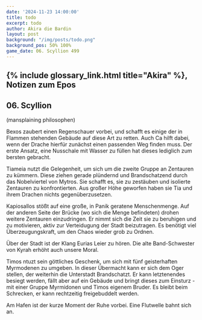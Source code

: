 ```yaml
---
date: '2024-11-23 14:00:00'
title: todo
excerpt: todo
author: Akira die Bardin
layout: post
background: "/img/posts/todo.png"
background_pos: 50% 100%
game_date: 06. Scyllion 499
---
```


## {% include glossary_link.html title="Akira" %}, Notizen zum Epos

## 06. Scyllion

(mansplaining philosophen)

Bexos zaubert einen Regenschauer vorbei, und schafft es einige der in Flammen stehenden Gebäude auf diese Art zu retten. Auch Ca hilft dabei, wenn der Drache hierfür zunächst einen passenden Weg finden muss. Der erste Ansatz, eine Nusschale mit Wasser zu füllen hat dieses lediglich zum bersten gebracht.

Tiameia nutzt die Gelegenheit, um sich um die zweite Gruppe an Zentauren zu kümmern. Diese ziehen gerade plündernd und Brandschatzend durch das Nobelviertel von Mytros. Sie schafft es, sie zu zestäuben und isolierte Zentauren zu konfrontierten. Aus großer Höhe geworfen haben sie Tia und ihrem Drachen nichts gegenüberzusetzen.

Kapiosallos stößt auf eine große, in Panik geratene Menschenmenge. Auf der anderen Seite der Brücke (wo sich die Menge befindeten) drohen weitere Zentauren einzudringen. Er nimmt sich die Zeit sie zu beruhigen und zu motivieren, aktiv zur Verteidugung der Stadt beizutragen. Es benötigt viel Überzeugungskraft, um den Chaos wieder grob zu Ordnen.

Über der Stadt ist der Klang Eurias Leier zu hören. Die alte Band-Schwester von Kyrah erhöht auch unsere Moral.

Timos ntuzt sein göttliches Geschenk, um sich mit fünf geisterhaften Myrmodenen zu umgeben. In dieser Übermacht kann er sich dem Oger stellen, der weiterhin die Unterstadt Brandschatzt. Er kann letztenendes besiegt werden, fällt aber auf ein Gebäude und bringt dieses zum Einsturz - mit einer Gruppe Myrmidonen und Timos eigenem Bruder. Es bleibt beim Schrecken, er kann rechtzeitig freigebuddelt werden.

Am Hafen ist der kurze Moment der Ruhe vorbei. Eine Flutwelle bahnt sich an.

<!--
1x Würfel 1 (alle legendary abilities sind deaktiviert in dem zug)
1x Würfel 9 (nächter Angriff verfehlt)
1x von Euria: lvl 3 counterspell
1x von Euria: lvl 4 sleep


## Combat manual
Blessed

* Action:
  * AOE: Hauntin Phalanx
  * 2 ttacks
    * IF HIT:  spectral warrior (every time)
    * IF HIT: Stun attempt
  * Spell: Spirit guardian
  * Heal 1d8 +4
  * Use item: Power word stun
  * (Divine blessing; ever 7 days)
* Bonus:
  * Dodge + Hit die regain
  * Two unarmed strikes
* Reaction:
  * Shell of the dragon turtle
* Take damage
  * Evasion: Dex save -> half damage
* Anti
  * 3x attack
  * OR: 1x breath acid line
  * OR: 1x breath slowing cone
* Enemy nearby Start of turn
  * Spirit guardian: check

  
Character highlights:
## Tiameia
## Kapiosallos
## Bexos
## Timos
-->
